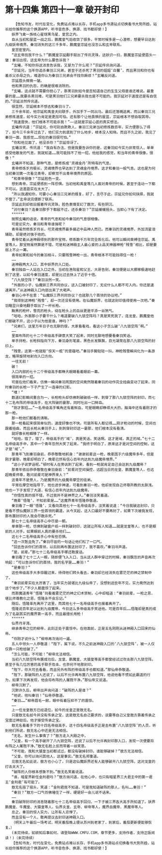 # 第十四集 第四十一章 破开封印
        【告知书友，时代在变化，免费站点难以长存，手机app多书源站点切换看书大势所趋，站长给你推荐的这个换源APP，听书音色多、换源、找书都好使！】
       妖界飞禽一族核心星球黑乌星，皇宫之内。
       自从当初和屋蓝一战之后，鹏魔皇气焰收敛了很多，平常时候多是一心潜修，想要早日达到九级妖帝境界。秦羽消失的这三千多年，鹏魔皇宗延也没怎么和玄帝联系。
       皇宫密室内。
       “这玄帝找我干什么？”鹏魔皇宗延翻手取出了传讯灵珠，这妖识一扫，鹏魔皇宗延便眉头一皱：秦羽出现，这玄帝为什么要告诉我？
       “玄曦，不知你将这消息告诉我，又是为了什么呢？”宗延传讯询问道。
       “宗延兄，当年你追杀秦羽三兄弟，甚至于还杀死了黑羽的姐姐‘白馨’，而且黑羽和你也有着杀父杀母之仇，难道你认为秦羽三兄弟会不找你麻烦？”玄曦反问道。
       宗延眉头微微一皱。
       他和黑羽的仇怨，的确是很难消除的。
       “玄曦，这点就不需要你担心了，那黑羽到如今是否知道自己的生生父母是谁还难说。最重要的是……我要杀黑羽难，可是黑羽他们三兄弟要杀我也是不可能的。我宗延对于速度还是有自信的。”宗延淡然传讯道。
       很显然，宗延根本不想去和秦羽斗了。
       三千余年前，他宗延和禹皇夫妇联手，外加手下一同出马。最后还落魄逃离，而以秦羽三兄弟修炼速度，如今实力肯定是更加可怕。还有那个让他畏惧的屋蓝，宗延根本不想自取其辱。
       “我速度快，他们根本不可能杀我！”——这就是宗延心底的真实想法。
       玄曦传讯道：“宗延兄，你可别自欺欺人，秦羽三兄弟当初修炼数百年，实力便那么了得了，如今三千余年过去了，他们实力到底到了什么地步，根本没人知晓。而且不久之前，我见了秦羽一面，我感觉……现在的秦羽很可怕。”
       “你和他见面了，他没杀你？”宗延惊讶了。
       玄曦淡笑，传讯道：“我自有办法，但是我要告诉你的是，这秦羽如今实力非常惊人，单单感受他散发的气息，我就知道……我可能挡不了他一招，他给我的感觉，和当年的青帝很像，很像！”
       玄曦并不知道，那种气息，是修炼成‘灵魂金丹’所特有的气息。
       青帝修炼岁月极长，灵魂境界也早达到了灵魂金丹境界。这才和秦羽一般气息。这也是为何当初秦羽第一次看见青帝，却察觉不出青帝境界的原因。
       “和青帝很像？”宗延脸色一变。
       想到青帝，宗延便感到一阵恐惧。当初他和禹皇等几人面对青帝的时候，甚至于连动一下都不可以。这差距实在太大了。
       “所以我通知你，可要小心秦羽三兄弟的报复，好了，言尽于此，宗延兄你如何抉择，我就不管了。”玄帝说完便断了联系。
       宗延此刻却依旧握着传讯灵珠，脸色表情变幻了数次，有些阴沉。
       “对付秦羽？连秦羽那手下都敌不过，还杀秦羽？”宗延缓缓摇头，当即心下有了决定。
       ******
       按照玄曦的话说，青帝的气息和如今秦羽的气息很相像。
       可是论实力，秦羽和青帝谁强呢？
       青帝虽然修炼岁月长，可灵魂境界最多接近中品神人而已。而秦羽的灵魂境界，外加流星泪辅助，却是绝对强于他的。
       青帝仗着从迷神殿得到的那件宝物，修炼数千万年完全炼化后。他可以瞬间束缚住宗延、禹皇等人。那宝物虽然算是不错，可是和迷神殿主人最心爱的上品天神器神枪‘残雪’相比，却是要弱上不止一筹。
       青帝如果和如今的秦羽相斗，只要残雪神枪一出，青帝根本不可能挡得住一枪！
       ……
       迷神殿两大入口，其中妖界的入口处。
       秦羽独自一人站在入口之外，当初在渔阳星和父王、大哥告别，秦羽便是以大挪移极速地赶到了这里，以如今秦羽速度，却是比过去快上了近乎十倍。
       “八九锁空阵？”秦羽淡然一笑。
       “外面的小子，仙魔妖三界共同协议，这入口被封印了，无论什么人都不可入内，你还是速速离开。”从迷神殿入口内部出来了大喝声。
       秦羽心中不在意：“仙魔妖三界共同协议？也就那几个首领的协议吧。”
       “我得到这神枪‘残雪’，却一次还没有使用。在仙魔妖界，也就这封印值得使用一次吧。”秦羽略显兴奋地翻手取出了一杆长枪。
       黝黑的枪杆，雪亮的枪头，绕在枪头上的血丝更是平添一丝煞气。
       “哈哈，外面那小子要干什么？难道要破八九锁空阵吗？真是笑死我了，连龙皇、鹏魔皇他们都破不开，这小子以为他是谁，神吗？”
       “兄弟们，这里万年日子也无聊的很，大家看看戏，看这小子怎么破‘八九锁空阵’啊。”
       ……
       里面布阵的七十二个帝级高手肆意大笑了起来，同时无聊地想要看秦羽笑话。
       单手持枪，长枪斜指向下方，秦羽身形笔直，黑色长发飘飘，目光凝聚在那八九锁空阵的封印上。
       “残雪，这第一枪就取‘惊天一棍’的意蕴吧。”秦羽手腕轻轻一抖，神枪残雪瞬间化为一条游龙，略带旋转地射向入口方向。
       一往无前！
       破！
       入口内部的七十二个帝级高手都睁大眼睛看着眼前一幕。
       很简单的一招。
       可是在他们看来，仿佛一瞬间秦羽周围的空间竟然随着秦羽的动作完全扭曲变动了起来，同时秦羽的长枪一下子产生了一连串的幻影。
       “噗！”
       数道幻影瞬间重合为一，长枪枪头却仿佛刺破破纸一样，刺穿了那八九锁空阵的封印。而七十二名布阵的帝级高手，在大阵破的霎那，同时吐出一口鲜血。
       “刚才那招……”一名帝级高手嘴角还有着鲜血，可是眼睛却睁得大大的，脑海中还有着刚才的那一枪。
       那一枪他们都看的清晰。
       那一枪看起来很简单似的，速度好像也不快。可是所有人都记得……刚才枪动的时候，空间也跟着扭曲，而且长枪从秦羽手上，到刺穿封印这一霎那，他们根本没有看清。
       就好像长枪瞬移了一样。
       “哈哈，错了，错了，帝级高手的‘域’，真是笑话，笑话啊。这才是域，真正的域。”七十二名帝级高手中，其中一个青年忽然大笑了起来，“我终于明白了，原来这才是对空间的控制，这才是‘域’。”
       那青年飞到秦羽身前，恭恭敬敬地躬身：“谢谢前辈这一枪，晚辈困于六级魔帝多年，但是刚才霎那，晚辈却明白了，晚辈已然有信心百年内达到九级魔帝境界。”
       “这小子说梦话呢。”顿时有人在旁讽刺了起来，看到一枪就肯定自己会达到九级魔帝？
       那青年依旧恭恭敬敬在秦羽身前：“前辈对空间操控，远超当日的龙皇、鹏魔皇等人，也远超晚辈师尊，敢问前辈可是神界来人？”
       这青年不是旁人，乃是魔界的九级魔帝摩空的徒弟。
       平常在摩空地指导下，他也进步神速，可看到秦羽一枪，他却发现自己师尊所教的太肤浅。他也一下子发现了大道，有信心百年内达到九级魔帝。
       “你悟性真的很不错，不过我并不是神界之人。”秦羽淡笑着道。
       “晚辈‘悟隆’，不知前辈是……”这魔界青年悟隆恭敬道。
       秦羽看了一眼‘悟隆’，又看向其他七十一名帝级高手，淡笑着说道：“今日我破这封印，只是看不惯仙魔妖三界一些首领的霸道，从今天起，这入口最好不要再封了，如果下次被我发现，那布置封印的人我会尽数杀死。”
       那七十二名帝级高手心中尽是一颤。
       单单那一枪，仿佛刺破窗户纸一样刺破封印，这就让所有人知道……就是龙皇等人，也不是眼前的人对手。如果眼前人真的要杀他们……
       这七十二名帝级高手心中有些恐惧。
       “这一次暂且免了。”秦羽尽皆的一句话让他们松了一口气。
       “回去告诉你们的首领，以后别再布置这封印了，我不喜欢。”秦羽冷声道。
       “是，前辈。”那七十二名帝级高手哪还敢废话。
       秦羽看了七十二人一眼，随即便飞入入口，当从这人群中穿过的时候，秦羽飘忽的声音再次响起：“可以告诉你们的首领，我的名字是……秦羽！”
       “是秦羽？”
       这些帝级高手大多惊醒过来，待得他们转头看去，秦羽却已经消失在雾茫茫的神之禁制中了。
       “秦羽前辈实在太厉害了，当年实力就堪比九级仙帝了，没想到这些年不见，实力竟然达到这个地步了。”不少人都震惊了起来。
       而那魔道青年‘悟隆’则看着雾茫茫的神之幻术禁制，心中却暗道：“秦羽前辈，一枪之恩，堪比师尊教化之恩，悟隆永不会忘记。”
       随后，悟隆率先离开了这里，而其他七十一名帝级高手也接着离开了。
       悟隆说百年足以达到九级魔帝，今日这么多帝级高手笑话他。可是百年后……悟隆却是真的成为了名副其实的魔界第一高手，而且最擅长用枪！
       ******
       仙界月牙湾。
       继承青帝之位的柳帝，此刻正处于震惊中。在他面前，正是五名刚刚从迷神殿入口回来的仙帝。
       “你刚才说什么？”柳帝再次询问一遍。
       五人中领头一人恭敬道：“陛下，属下说，不久之前迷神殿入口的‘八九锁空阵’，被一人仅仅靠一只枪给破了。”
       “怎么可能，不可能！”柳帝无法相信。
       当初八九锁空阵布置成功后，龙皇、鹏魔皇、大猿皇等高手都曾经试过攻击那八九锁空阵。甚至于有几位厉害的高手联手攻击，也奈何不地那封印。
       “陛下，你大可去看看，而且另外布阵的帝级高手也都知道。”那仙帝恭敬道。
       “陛下，那破阵的人还说了，以后不允许再布置八九锁空阵，他说他看不惯如此霸道的行为，如果下次再发现，他会将布阵的人屠戮干净。”那仙帝又说道。
       柳帝沉默了。
       沉默许久后，柳帝出声询问道：“破阵的人是谁？”
       “他说，他叫秦羽！”仙帝恭敬道。
       “秦羽……”柳帝眉毛一掀，眼中有着压抑不了的震惊。
       ……
       上一任龙皇敖方已经退位，如今的龙皇正是敖无名。
       只是敖无名如今并没有传承之宝，这是敖无名自己要求的，说要等自己父皇敖方靠着传承之宝度过神劫后，他才接受传承之宝。
       敖无名看着手下的十四名帝级高手，这十四名帝级高手正是去布置‘八九锁空阵’的人员，听到他们所说，敖无名心中还是无法相信。
       “无名，发生什么事情了？”敖方走入大殿之中，
       “父皇，有一个高手破开了八九锁空阵，还说了以后不允许再封印那入口，发现一次便要将布阵之人屠戮干净。”敖无名脸上反而带着一丝笑意。
       “不可能，我和大猿皇当初都试过，都没有破掉封印。谁能够破掉？”敖方无法相信。
       “父皇，你可以询问其他人，这是事实。”敖无名郑重道。
       见敖无名如此说，敖方也小心了，只是这仙魔妖界还有人能够破开八九锁空阵，这对龙皇的打击太大了。
       “破阵的人你根本想象不到。”敖无名笑着说道。
       “谁，暗星界新任金刑君吗？”敖方询问道，在他心中，也只有暗星界三大君主中的第一君主‘金刑君’有可能了。
       敖无名摇了摇头，笑道：“金刑君我不知道，可是我知道破阵的那人，名叫……秦羽！”
       “秦羽？”敖方一口气仿佛堵住了一样，硬是好一会儿说不话来。
       ……
       秦羽破除封印的消息随着那七十二名帝级高手回归，一下子被三界各大高手所知道了。妖界鹏魔皇、牛魔皇、大猿皇等人，仙界炎皇、玄帝、柳帝等人，魔界血魔帝、黑魔帝等人。
       总之，秦羽的惊人实力，让所有人忌惮了。
       而且没有一个人，敢再提议去封印迷神殿入口。
       （明天上午最后一场考试，明天番茄晚上便从苏州到老家了，到家后，番茄更新便能够恢复。）
       (未完待续，如欲知后事如何，请登陆WWW.CMFU.COM，章节更多，支持作者，支持正版阅读！)（未完待续）
       【告知书友，时代在变化，免费站点难以长存，手机app多书源站点切换看书大势所趋，站长给你推荐的这个换源APP，听书音色多、换源、找书都好使！】